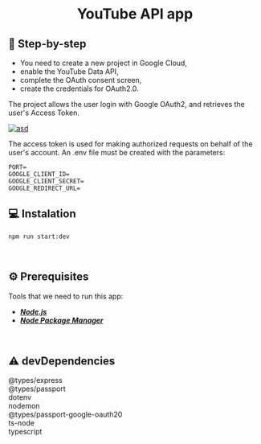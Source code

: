 <h1 align="center"> YouTube API app </h1>

## :footprints: Step-by-step

<ul style="list-style-type:disc">
  <li>You need to create a new project in Google Cloud,</li>
  <li>enable the YouTube Data API, </li>
  <li>complete the OAuth consent screen, </li>
  <li>create the credentials for OAuth2.0. </li>
</ul>

The project allows the user login with Google OAuth2, and retrieves the user's Access Token. 

<a href="https://ibb.co/MpFh6qx"><img src="https://i.ibb.co/HY52dmf/asd.jpg" alt="asd" border="0"></a>

The access token is used for making authorized requests on behalf of the user's account.
An .env file must be created with the parameters:
<br>
```
PORT=
GOOGLE_CLIENT_ID=
GOOGLE_CLIENT_SECRET=
GOOGLE_REDIRECT_URL=
```


## :computer: Instalation
```
npm run start:dev
```
<br>

## :gear:	Prerequisites
Tools that we need to run this app:

- ***[Node.js](https://nodejs.org/en/)***
- ***[Node Package Manager](https://www.npmjs.com/get-npm)***

<br>

## :warning: devDependencies

@types/express<br>
@types/passport<br>
dotenv<br>
nodemon<br>
@types/passport-google-oauth20<br>
ts-node<br>
typescript<br>
